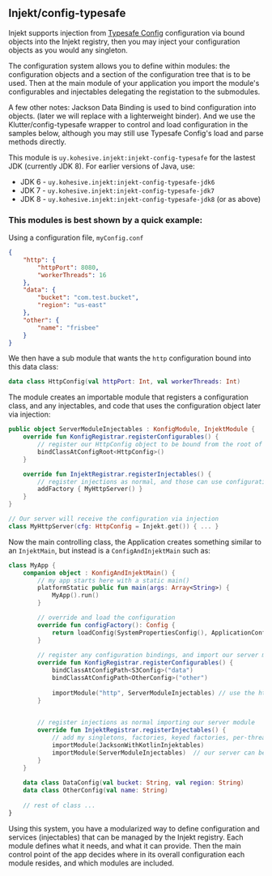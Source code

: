 ## Injekt/config-typesafe

Injekt supports injection from [Typesafe Config](https://github.com/typesafehub/config) configuration via bound objects into the Injekt registry, then you may inject your configuration objects as you would any singleton.

The configuration system allows you to define within modules: the configuration objects and a section of the configuration 
tree that is to be used.  Then at the main module of your application you import the module's configurables and injectables
delegating the registation to the submodules.

A few other notes:  Jackson Data Binding is used to bind configuration into objects.  (later we will replace with a lighterweight binder).  And we use the Klutter/config-typesafe wrapper to control and load configuration in the samples below, although you may still use Typesafe Config's load and parse methods directly.

This module is `uy.kohesive.injekt:injekt-config-typesafe` for the lastest JDK (currently JDK 8).  For earlier versions of Java, use:

* JDK 6 - `uy.kohesive.injekt:injekt-config-typesafe-jdk6`  
* JDK 7 - `uy.kohesive.injekt:injekt-config-typesafe-jdk7`  
* JDK 8 - `uy.kohesive.injekt:injekt-config-typesafe-jdk8` (or as above)  

### This modules is best shown by a quick example:

Using a configuration file, `myConfig.conf`
```json
{
    "http": {
        "httpPort": 8080,
        "workerThreads": 16
    },
    "data": {
        "bucket": "com.test.bucket",
        "region": "us-east"
    },
    "other": {
        "name": "frisbee"
    }
}
```

We then have a sub module that wants the `http` configuration bound into this data class:

```kotlin
data class HttpConfig(val httpPort: Int, val workerThreads: Int)
```

The module creates an importable module that registers a configuration class, and any injectables, and code that uses the configuration object later via injection:

```kotlin
public object ServerModuleInjectables : KonfigModule, InjektModule {
    override fun KonfigRegistrar.registerConfigurables() {
        // register our HttpConfig object to be bound from the root of our section of the configuration file
        bindClassAtConfigRoot<HttpConfig>()
    }

    override fun InjektRegistrar.registerInjectables() {
        // register injections as normal, and those can use configuration objects since they are available for injection
        addFactory { MyHttpServer() }
    }
}

// Our server will receive the configuration via injection
class MyHttpServer(cfg: HttpConfig = Injekt.get()) { ... }
```

Now the main controlling class, the Application creates something similar to an `InjektMain`, but instead is a `ConfigAndInjektMain` such as:

```kotlin
class MyApp {
    companion object : KonfigAndInjektMain() {
        // my app starts here with a static main()
        platformStatic public fun main(args: Array<String>) {
            MyApp().run()
        }

        // override and load the configuration
        override fun configFactory(): Config {
            return loadConfig(SystemPropertiesConfig(), ApplicationConfig(), ReferenceConfig(), EnvironmentVariablesConfig())
        }
        
        // register any configuration bindings, and import our server module
        override fun KonfigRegistrar.registerConfigurables() {
            bindClassAtConfigPath<S3Config>("data")
            bindClassAtConfigPath<OtherConfig>("other")
            
            importModule("http", ServerModuleInjectables) // use the http:{} section of the configuration
        }

        
        // register injections as normal importing our server module
        override fun InjektRegistrar.registerInjectables() {
            // add my singletons, factories, keyed factories, per-thread factories, ...
            importModule(JacksonWithKotlinInjektables)
            importModule(ServerModuleInjectables)  // our server can be injected, and it itself has the config injected
        }
    }
    
    data class DataConfig(val bucket: String, val region: String)
    data class OtherConfig(val name: String)
    
    // rest of class ...
}
```

Using this system, you have a modularized way to define configuration and services (injectables) that can be managed by the Injekt registry.  Each module defines what it needs, and what it can provide.  Then the main control point of the app decides where in its overall configuration each module resides, and which modules are included.

